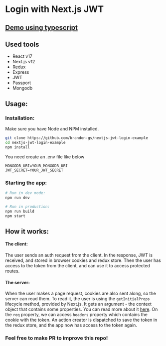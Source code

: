 # Login with Next.js JWT

## [Demo using typescript](https://github.com/brandon-gs/nextjs-typescript-jwt-booilerplate)

## Used tools

- React v17
- Next.js v12
- Redux
- Express
- JWT
- Passport
- Mongodb

## Usage:

### Installation:

Make sure you have Node and NPM installed.

```bash
git clone https://github.com/brandon-gs/nextjs-jwt-login-example
cd nextjs-jwt-login-example
npm install
```

You need create an .env file like below

```
MONGODB_URI=YOUR_MONGODB_URI
JWT_SECRET=YOUR_JWT_SECRET
```

### Starting the app:

```bash
# Run in dev mode:
npm run dev

# Run in production:
npm run build
npm start
```

## How it works:

#### The client:

The user sends an auth request from the client. In the response, JWT is received, and stored in browser cookies and redux store. Then the user has access to the token from the client, and can use it to access protected routes.

#### The server:

When the user makes a page request, cookies are also sent along, so the server can read them. To read it, the user is using the `getInitialProps` lifecycle method, provided by Next.js. It gets an argument - the context object that contains some properties. You can read more about it [here](https://github.com/zeit/next.js/#fetching-data-and-component-lifecycle). On the `req` property, we can access `headers` property which contains the cookie with the token. An action creator is dispatched to save the token in the redux store, and the app now has access to the token again.

### Feel free to make PR to improve this repo!
